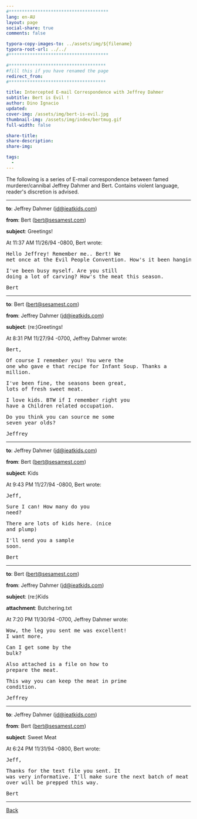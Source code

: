 ```yaml
---
#**************************************
lang: en-AU
layout: page
social-share: true
comments: false

typora-copy-images-to: ../assets/img/${filename}
typora-root-url: ../../
#**************************************

#*************************************
#fill this if you have renamed the page
redirect_from:
#*************************************

title: Intercepted E-mail Correspondence with Jeffrey Dahmer
subtitle: Bert is Evil ! 
author: Dino Ignacio
updated: 
cover-img: /assets/img/bert-is-evil.jpg
thumbnail-img: /assets/img/index/bertmug.gif
full-width: false

share-title: 
share-description: 
share-img: 

tags:
  -
---
```


The following is a series of E-mail correspondence between famed murderer/cannibal Jeffrey Dahmer and Bert. Contains violent language, reader's discretion is advised.

---

**to**: Jeffrey Dahmer (jd@ieatkids.com) 

**from**: Bert (bert@sesamest.com) 

**subject**: Greetings! 

At 11:37 AM 11/26/94 -0800, Bert wrote:

<span style="color:yellow"><pre>Hello Jeffrey! Remember me.. Bert! We met once at the Evil People Convention. How's it been hanging? </pre></span>

<span style="color:yellow"><pre>I've been busy myself. Are you still doing a lot of carving? How's the meat this season. </pre></span>

<span style="color:yellow"><pre>Bert </pre></span>

---

**to**: Bert (bert@sesamest.com)

**from**: Jeffrey Dahmer (jd@ieatkids.com)

**subject**: (re:)Greetings!

At 8:31 PM 11/27/94 -0700, Jeffrey Dahmer wrote:

<span style="color:red"><pre>Bert,</pre></span>

<span style="color:red"><pre>Of course I remember you! You were the one who gave e that recipe for Infant Soup. Thanks a million.</pre></span>

<span style="color:red"><pre>I've been fine, the seasons been great, lots of fresh sweet meat.</pre></span>

<span style="color:red"><pre>I love kids. BTW if I remember right you have a Children related occupation.</pre></span>

<span style="color:red"><pre>Do you think you can source me some seven year olds?</pre></span>

<span style="color:red"><pre>Jeffrey</pre></span>

___

**to**: Jeffrey Dahmer (jd@ieatkids.com) 

**from**: Bert (bert@sesamest.com) 

**subject**: Kids 

At 9:43 PM 11/27/94 -0800, Bert wrote:

<span style="color:yellow"><pre>Jeff,</pre></span>

<span style="color:yellow"><pre>Sure I can! How many do you need?</pre></span>

<span style="color:yellow"><pre>There are lots of kids here. (nice and plump)</pre></span>

<span style="color:yellow"><pre>I'll send you a sample soon.</pre></span>

<span style="color:yellow"><pre>Bert</pre></span>

---

**to**: Bert (bert@sesamest.com)

**from**: Jeffrey Dahmer (jd@ieatkids.com)

**subject**: (re:)Kids

**attachment**: Butchering.txt

At 7:20 PM 11/30/94 -0700, Jeffrey Dahmer wrote:

<span style="color:red"><pre>Wow, the leg you sent me was excellent! I want more.</pre></span>

<span style="color:red"><pre>Can I get some by the bulk?</pre></span>

<span style="color:red"><pre>Also attached is a file on how to prepare the meat.</pre></span>

<span style="color:red"><pre>This way you can keep the meat in prime condition. </pre></span>

<span style="color:red"><pre>Jeffrey</pre></span>

---

**to**: Jeffrey Dahmer (jd@ieatkids.com) 

**from**: Bert (bert@sesamest.com) 

**subject**: Sweet Meat  

At 6:24 PM 11/31/94 -0800, Bert wrote:

<span style="color:yellow"><pre>Jeff,</pre></span>

<span style="color:yellow"><pre>Thanks for the text file you sent. It was very informative. I'll make sure the next batch of meat I'll send over will be prepped this way.</pre></span>

<span style="color:yellow"><pre>Bert</pre></span>

---

  [Back](the-interviews-and-documents) 

